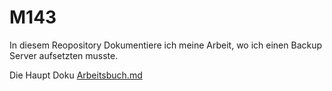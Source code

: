 # M143

In diesem Reopository Dokumentiere ich meine Arbeit, wo ich einen Backup Server aufsetzten musste.

Die Haupt Doku [Arbeitsbuch.md]([Title](Arbeitsbuch.md))